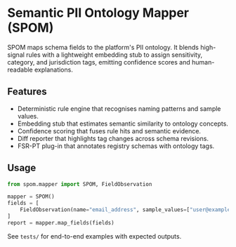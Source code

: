 # Semantic PII Ontology Mapper (SPOM)

SPOM maps schema fields to the platform's PII ontology. It blends high-signal
rules with a lightweight embedding stub to assign sensitivity, category, and
jurisdiction tags, emitting confidence scores and human-readable explanations.

## Features

- Deterministic rule engine that recognises naming patterns and sample values.
- Embedding stub that estimates semantic similarity to ontology concepts.
- Confidence scoring that fuses rule hits and semantic evidence.
- Diff reporter that highlights tag changes across schema revisions.
- FSR-PT plug-in that annotates registry schemas with ontology tags.

## Usage

```python
from spom.mapper import SPOM, FieldObservation

mapper = SPOM()
fields = [
    FieldObservation(name="email_address", sample_values=["user@example.com"]),
]
report = mapper.map_fields(fields)
```

See `tests/` for end-to-end examples with expected outputs.
